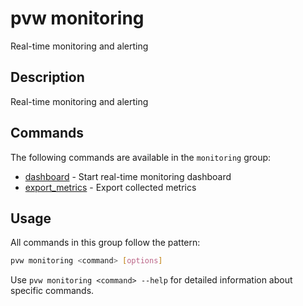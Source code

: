# pvw monitoring

Real-time monitoring and alerting

## Description

Real-time monitoring and alerting

## Commands

The following commands are available in the `monitoring` group:

- [dashboard](./dashboard.md) - Start real-time monitoring dashboard
- [export_metrics](./export_metrics.md) - Export collected metrics

## Usage

All commands in this group follow the pattern:

```bash
pvw monitoring <command> [options]
```

Use `pvw monitoring <command> --help` for detailed information about specific commands.
